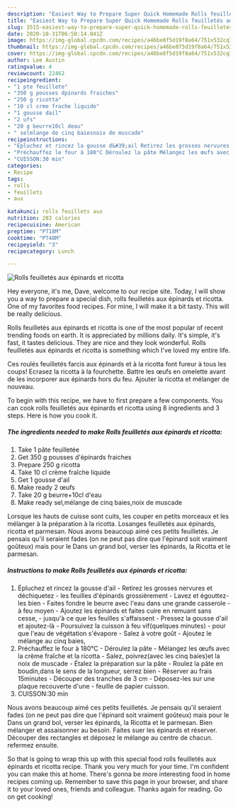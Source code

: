 ```yaml
---
description: "Easiest Way to Prepare Super Quick Homemade Rolls feuilletés aux épinards et ricotta"
title: "Easiest Way to Prepare Super Quick Homemade Rolls feuilletés aux épinards et ricotta"
slug: 3515-easiest-way-to-prepare-super-quick-homemade-rolls-feuilletes-aux-epinards-et-ricotta
date: 2020-10-31T06:50:14.041Z
image: https://img-global.cpcdn.com/recipes/a46be8f5d19f8a64/751x532cq70/rolls-feuilletes-aux-epinards-et-ricotta-photo-principale-de-la-recette.jpg
thumbnail: https://img-global.cpcdn.com/recipes/a46be8f5d19f8a64/751x532cq70/rolls-feuilletes-aux-epinards-et-ricotta-photo-principale-de-la-recette.jpg
cover: https://img-global.cpcdn.com/recipes/a46be8f5d19f8a64/751x532cq70/rolls-feuilletes-aux-epinards-et-ricotta-photo-principale-de-la-recette.jpg
author: Lee Austin
ratingvalue: 4
reviewcount: 22462
recipeingredient:
- "1 pte feuillete"
- "350 g pousses dpinards fraiches"
- "250 g ricotta"
- "10 cl crme frache liquide"
- "1 gousse dail"
- "2 ufs"
- "20 g beurre10cl deau"
- " selmlange de cinq baiesnoix de muscade"
recipeinstructions:
- "Épluchez et rincez la gousse d&#39;ail Retirez les grosses nervures et déchiquetez les feuilles d&#39;épinards grossièrement Lavez et égouttez-les bien Faites fondre le beurre avec l&#39;eau dans une grande casserole à feu moyen Ajoutez les épinards et faites cuire en remuant sans cesse, jusqu&#39;à ce que les feuilles s&#39;affaissent Pressez la gousse d&#39;ail et ajoutez-là Poursuivez la cuisson à feu vif(quelques minutes) pour que l&#39;eau de végétation s&#39;évapore Salez à votre goût Ajoutez le mélange au cinq baies,"
- "Préchauffez le four à 180°C Déroulez la pâte Mélangez les œufs avec la crème fraîche et la ricotta Salez, poivrez(avec les cinq baies)et la noix de muscade Étalez la préparation sur la pâte Roulez la pâte en boudin,dans le sens de la longueur, serrez bien Réserver au frais 15minutes  Découper des tranches de 3 cm Déposez-les sur une plaque recouverte d&#39;une feuille de papier cuisson."
- "CUISSON:30 min"
categories:
- Recipe
tags:
- rolls
- feuillets
- aux

katakunci: rolls feuillets aux 
nutrition: 283 calories
recipecuisine: American
preptime: "PT18M"
cooktime: "PT48M"
recipeyield: "3"
recipecategory: Lunch

---
```



![Rolls feuilletés aux épinards et ricotta](https://img-global.cpcdn.com/recipes/a46be8f5d19f8a64/751x532cq70/rolls-feuilletes-aux-epinards-et-ricotta-photo-principale-de-la-recette.jpg)

Hey everyone, it's me, Dave, welcome to our recipe site. Today, I will show you a way to prepare a special dish, rolls feuilletés aux épinards et ricotta. One of my favorites food recipes. For mine, I will make it a bit tasty. This will be really delicious.

Rolls feuilletés aux épinards et ricotta is one of the most popular of recent trending foods on earth. It is appreciated by millions daily. It's simple, it's fast, it tastes delicious. They are nice and they look wonderful. Rolls feuilletés aux épinards et ricotta is something which I've loved my entire life.

Ces roulés feuilletés farcis aux épinards et à la ricotta font fureur à tous les coups! Ecrasez la ricotta à la fourchette. Battre les œufs en omelette avant de les incorporer aux épinards hors du feu. Ajouter la ricotta et mélanger de nouveau.


To begin with this recipe, we have to first prepare a few components. You can cook rolls feuilletés aux épinards et ricotta using 8 ingredients and 3 steps. Here is how you cook it.

<!--inarticleads1-->

##### The ingredients needed to make Rolls feuilletés aux épinards et ricotta:

1. Take 1 pâte feuilletée
1. Get 350 g pousses d&#39;épinards fraiches
1. Prepare 250 g ricotta
1. Take 10 cl crème fraîche liquide
1. Get 1 gousse d&#39;ail
1. Make ready 2 œufs
1. Take 20 g beurre+10cl d&#39;eau
1. Make ready  sel,mélange de cinq baies,noix de muscade


Lorsque les hauts de cuisse sont cuits, les couper en petits morceaux et les mélanger à la préparation à la ricotta. Losanges feuilletés aux épinards, ricotta et parmesan. Nous avons beaucoup aimé ces petits feuilletés. Je pensais qu&#39;il seraient fades (on ne peut pas dire que l&#39;épinard soit vraiment goûteux) mais pour le Dans un grand bol, verser les épinards, la Ricotta et le parmesan. 

<!--inarticleads2-->

##### Instructions to make Rolls feuilletés aux épinards et ricotta:

1. Épluchez et rincez la gousse d&#39;ail - Retirez les grosses nervures et déchiquetez - les feuilles d&#39;épinards grossièrement - Lavez et égouttez-les bien - Faites fondre le beurre avec l&#39;eau dans une grande casserole - à feu moyen - Ajoutez les épinards et faites cuire en remuant sans cesse, - jusqu&#39;à ce que les feuilles s&#39;affaissent - Pressez la gousse d&#39;ail et ajoutez-là - Poursuivez la cuisson à feu vif(quelques minutes) - pour que l&#39;eau de végétation s&#39;évapore - Salez à votre goût - Ajoutez le mélange au cinq baies,
1. Préchauffez le four à 180°C - Déroulez la pâte - Mélangez les œufs avec la crème fraîche et la ricotta - Salez, poivrez(avec les cinq baies)et la noix de muscade - Étalez la préparation sur la pâte - Roulez la pâte en boudin,dans le sens de la longueur, serrez bien - Réserver au frais 15minutes  - Découper des tranches de 3 cm - Déposez-les sur une plaque recouverte d&#39;une - feuille de papier cuisson.
1. CUISSON:30 min


Nous avons beaucoup aimé ces petits feuilletés. Je pensais qu&#39;il seraient fades (on ne peut pas dire que l&#39;épinard soit vraiment goûteux) mais pour le Dans un grand bol, verser les épinards, la Ricotta et le parmesan. Bien mélanger et assaisonner au besoin. Faites suer les épinards et réserver. Découper des rectangles et déposez le mélange au centre de chacun. refermez ensuite. 

So that is going to wrap this up with this special food rolls feuilletés aux épinards et ricotta recipe. Thank you very much for your time. I'm confident you can make this at home. There's gonna be more interesting food in home recipes coming up. Remember to save this page in your browser, and share it to your loved ones, friends and colleague. Thanks again for reading. Go on get cooking!

